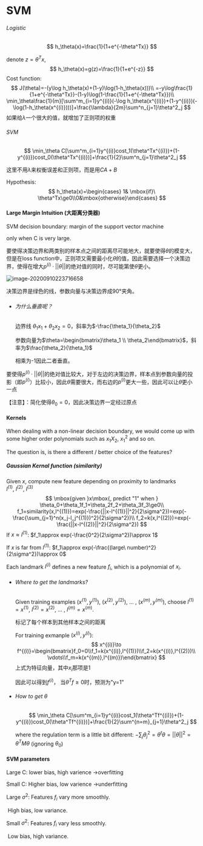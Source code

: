 # SVM

###### Logistic

$$
h_\theta(x)=\frac{1}{1+e^{-\theta^Tx}}
$$

denote $z=\theta^Tx$,
$$
h_\theta(x)=g(z)=\frac{1}{1+e^{-z}}
$$
Cost function:
$$
J(\theta)=-(y\log h_\theta(x)+(1-y)\log(1-h_\theta(x)))\\
=-y\log\frac{1}{1+e^{-\theta^Tx}}-(1-y)\log(1-\frac{1}{1+e^{-\theta^Tx}})\\
\min_\theta\frac{1}{m}[\sum^m_{i=1}y^{(i)}(-\log h_\theta(x^{(i)})+(1-y^{(i)})(-\log(1-h_\theta(x^{(i)})))]+\frac{\lambda}{2m}\sum^n_{j=1}\theta^2_j
$$
如果给$\lambda$一个很大的值，就增加了正则项的权重

###### SVM

$$
\min_\theta C[\sum^m_{i=1}y^{(i)}cost_1(\theta^Tx^{(i)})+(1-y^{(i)})cost_0(\theta^Tx^{(i)})]+\frac{1}{2}\sum^n_{j=1}\theta^2_j
$$

这里不用$\lambda$来权衡误差和正则项，而是用$CA+B$

Hypothesis:
$$
h_\theta(x)=\begin{cases} 1& \mbox{if}\ \theta^Tx\ge0\\0&\mbox{otherwise}\end{cases}
$$

#### Large Margin Intuition (大距离分类器)

SVM decision boundary: margin of the support vector machine

only when C is very large.

要使得决策边界和两类别的样本点之间的距离尽可能地大，就要使得$\theta$的模变大，但是在loss function中，正则项又需要最小化$\theta$的值，因此需要选择一个决策边界，使得在增大$p^{(i)}·||\theta||$的绝对值的同时，尽可能第使$\theta$更小。

![image-20200910223716658](F:\study\机器学习\blog\SVM.assets\image-20200910223716658.png)

决策边界是绿色的线，参数向量与决策边界成90°夹角。

- ###### 为什么垂直呢？

  边界线 $\theta_1x_1+\theta_2x_2=0$，斜率为$-\frac{\theta_1}{\theta_2}$

  参数向量为$\theta=\begin{bmatrix}\theta_1 \\ \theta_2\end{bmatrix}$，斜率为$\frac{\theta_2}{\theta_1}$

  相乘为-1因此二者垂直。

要使得$p^{(i)}·||\theta||$的绝对值比较大，对于左边的决策边界，样本点到参数向量的投影（即$p^{(i)}$）比较小，因此$\theta$需要很大，而右边的$p^{(i)}$更大一些，因此可以让$\theta$更小一点

【注意】：简化使得$\theta_0=0$，因此决策边界一定经过原点

#### Kernels

When dealing with a non-linear decision boundary, we would come up with some higher order polynomials such as $x_1X_2,\ x_1^2$ and so on.

The question is, is there a different / better choice of the features?

##### Gaussian Kernal function (similarity)

Given $x$, compute new feature depending on proximity to landmarks $l^{(1)} ,\ l^{(2)} ,\ l^{(3)}$
$$
\mbox{given }x\mbox{, predict "1" when } \theta_0+\theta_1f_1+\theta_2f_2+\theta_3f_3\ge0\\
f_1=similarity(x,l^{(1)})=exp(-\frac{||x-l^{(1)}||^2}{2\sigma^2})=exp(-\frac{\sum_{j=1}^n(x_j-l_j^{(1)})^2}{2\sigma^2})\\
f_2=k(x,l^{(2)})=exp(-\frac{||x-l^{(2)}||^2}{2\sigma^2})
$$
If $x\approx l^{(1)}$: $f_1\approx exp(-\frac{0^2}{2\sigma^2})\approx 1$

If $x$ is far from $l^{(1)}$: $f_1\approx exp(-\frac{(large\ number)^2}{2\sigma^2})\approx 0$

Each landmark $l^{(i)}$ defines a new feature $f_i$, which is a polynomial of $x_i$.

- ###### Where to get the landmarks?

  Given training examples $(x^{(1)},y^{(1)})$, $(x^{(2)},y^{(2)})$, ... , $(x^{(m)},y^{(m)})$, choose $l^{(1)}=x^{(1)}$, $l^{(2)}=x^{(2)}$, ... , $l^{(m)}=x^{(m)}$.

  标记了每个样本到其他样本之间的距离

  For training exmanple $(x^{(i)},y^{(i)})$:
  $$
  x^{(i)}\to f^{(i)}=\begin{bmatrix}f_0=0\\f_1=k(x^{(i)},l^{(1)})\\f_2=k(x^{(i)},l^{(2)})\\ \vdots\\f_m=k(x^{(m)},l^{(m)})\end{bmatrix}
  $$
  上式为特征向量，其中$x_i$那项是1

  因此可以得到$f^{(i)}$， 当$\theta^Tf\ge0$时，预测为"y=1"

- ###### How to get $\theta$

  $$
  \min_\theta C[\sum^m_{i=1}y^{(i)}cost_1(\theta^Tf^{(i)})+(1-y^{(i)})cost_0(\theta^Tf^{(i)})]+\frac{1}{2}\sum^{n=m}_{j=1}\theta^2_j
  $$

  where the regulation term is a little bit different: $-\sum_j\theta_j^2=\theta^t\theta=||\theta||^2=\theta^TM\theta$ (ignoring $\theta_0$)

#### SVM parameters

Large C: lower bias, high varience →overfitting

Small C: Higher bias, low varience →underfitting

Large $\sigma^2$: Features $f_i$ vary more smoothly. 

​                 High bias, low variance.

Small $\sigma^2$: Features $f_i$ vary less smoothly. 

​                 Low bias, high variance.